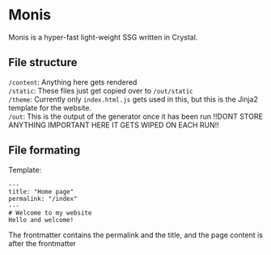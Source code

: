 # Monis
Monis is a hyper-fast light-weight SSG written in Crystal.
## File structure
`/content`: Anything here gets rendered  
`/static`: These files just get copied over to `/out/static`  
`/theme`: Currently only `index.html.js` gets used in this, but this is the Jinja2 template for the website.  
`/out`: This is the output of the generator once it has been run !!DONT STORE ANYTHING IMPORTANT HERE IT GETS WIPED ON EACH RUN!!  
## File formating
Template:
```
---
title: "Home page"
permalink: "/index"
---
# Welcome to my website
Hello and welcome!
```
The frontmatter contains the permalink and the title, and the page content is after the frontmatter
